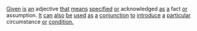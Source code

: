 [Given](./given.md) [is](./is.md) [an](./an.md) adjective [that](./that.md) [means](./means.md) [specified](./specified.md) [or](./or.md) acknowledged [as](./as.md) [a](./a.md) fact [or](./or.md) assumption. [It](./it.md) [can](./can.md) [also](./also.md) [be](./be.md) [used](./used.md) [as](./as.md) [a](./a.md) [conjunction](./conjunction.md) [to](./to.md) [introduce](./introduce.md) [a](./a.md) [particular](./particular.md) circumstance [or](./or.md) [condition.](./condition.md)
